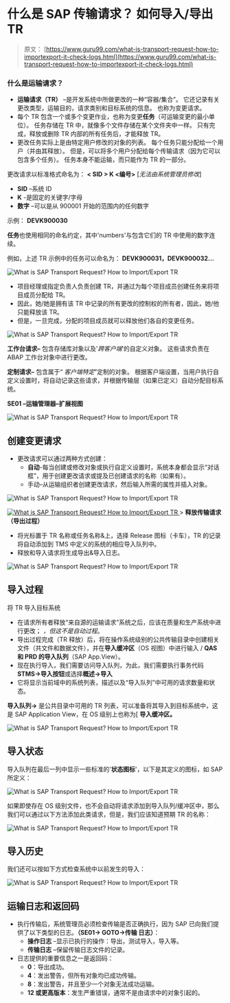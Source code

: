 # 什么是 SAP 传输请求？ 如何导入/导出 TR

> 原文： [https://www.guru99.com/what-is-transport-request-how-to-importexport-it-check-logs.html](https://www.guru99.com/what-is-transport-request-how-to-importexport-it-check-logs.html)

### 什么是运输请求？

*   **运输请求（TR）** –是开发系统中所做更改的一种“容器/集合”。 它还记录有关更改类型，运输目的，请求类别和目标系统的信息。 也称为变更请求。
*   每个 TR 包含一个或多个变更作业，也称为变更**任务**（可运输变更的最小单位）。 任务存储在 TR 中，就像多个文件存储在某个文件夹中一样。 只有完成，释放或删除 TR 内部的所有任务后，才能释放 TR。
*   更改任务实际上是由特定用户修改的对象的列表。 每个任务只能分配给一个用户（并由其释放）。 但是，可以将多个用户分配给每个传输请求（因为它可以包含多个任务）。 任务本身不能运输，而只能作为 TR 的一部分。

更改请求以标准格式命名为： **< SID > K <编号>** [*无法由系统管理员修改*]

*   **SID** –系统 ID
*   **K** -是固定的关键字/字母
*   **数字** –可以是从 900001 开始的范围内的任何数字

示例： **DEVK900030**

**任务**也使用相同的命名约定，其中'numbers'与包含它们的 TR 中使用的数字连续。

例如，上述 TR 示例中的任务可以命名为： **DEVK900031，DEVK900032…**

![What is SAP Transport Request? How to Import/Export TR](img/f8317a9f336eb6f3e6b79c38cc05b99a.png "What is Transport Request? How to Import/Export it & check logs?") 

*   项目经理或指定负责人负责创建 TR，并通过为每个项目成员创建任务来将项目成员分配给 TR。
*   因此，她/她是拥有该 TR 中记录的所有更改的控制权的所有者，因此，她/他只能释放该 TR。
*   但是，一旦完成，分配的项目成员就可以释放他们各自的变更任务。

![What is SAP Transport Request? How to Import/Export TR](img/dc77d51e49763655f31195b8cbcb4de1.png "What is Transport Request? How to Import/Export it & check logs?") 

**工作台请求–** 包含存储库对象以及'*跨客户端*'的自定义对象。 这些请求负责在 ABAP 工作台对象中进行更改。

**定制请求–** 包含属于“ *客户端特定*”定制的对象。 根据客户端设置，当用户执行自定义设置时，将自动记录这些请求，并根据传输层（如果已定义）自动分配目标系统。

**SE01 –运输管理器–扩展视图**

![What is SAP Transport Request? How to Import/Export TR](img/5e1532ac287336e0b7efee0e0ffcd7ba.png "What is Transport Request? How to Import/Export it & check logs?") 

## 创建变更请求

*   更改请求可以通过两种方式创建：
    *   **自动**-每当创建或修改对象或执行自定义设置时，系统本身都会显示“对话框”，用于创建更改请求或提及已创建请求的名称（如果有）。
    *   手动–从运输组织者创建更改请求，然后输入所需的属性并插入对象。

![What is SAP Transport Request? How to Import/Export TR](img/1c1117cc89360a4dae4425b2077f9513.png "What is Transport Request? How to Import/Export it & check logs?") 

[![What is SAP Transport Request? How to Import/Export TR](img/18c9c83a603fe99aad29274d675889fc.png "What is Transport Request? How to Import/Export it & check logs?") ](/images/sap/2013/05/050813_0640_TransportMa22.png) >
**释放传输请求（导出过程）**

*   将光标置于 TR 名称或任务名称&上，选择 Release 图标（卡车），TR 的记录将自动添加到 TMS 中定义的系统的相应导入队列中。
*   释放和导入请求将生成导出&导入日志。

![What is SAP Transport Request? How to Import/Export TR](img/07d696c2cd849a500dc6636abaa413d2.png "What is Transport Request? How to Import/Export it & check logs?") 

## 导入过程

将 TR 导入目标系统

*   在请求所有者释放“来自源的运输请求”系统之后，应该在质量和生产系统中进行更改； *，但这不是自动过程*。
*   导出过程完成（TR 释放）后，将在操作系统级别的公共传输目录中创建相关文件（共文件和数据文件），并在**导入缓冲区**（OS 视图）中进行输入 / **QAS 和 PRD 的导入队列**（SAP App.View）。
*   现在执行导入，我们需要访问导入队列，为此，我们需要执行事务代码 **STMS->导入按钮**或选择**概述->导入**
*   它将显示当前域中的系统列表，描述以及“导入队列”中可用的请求数量和状态。

**导入队列->** 是公共目录中可用的 TR 列表，可以准备将​​其导入到目标系统中，这是 SAP Application View，在 OS 级别上也称为[ **导入缓冲区。**

![What is SAP Transport Request? How to Import/Export TR](img/6f87413265c33a71bcb1293f83a7e543.png "What is Transport Request? How to Import/Export it & check logs?") 

## 导入状态

导入队列在最后一列中显示一些标准的'**状态图标**'，以下是其定义的图标，如 SAP 所定义：

![What is SAP Transport Request? How to Import/Export TR](img/b0ec84e26aa16ff958c92fb8ec3da001.png "What is Transport Request? How to Import/Export it & check logs?")

如果即使存在 OS 级别文件，也不会自动将请求添加到导入队列/缓冲区中，那么我们可以通过以下方法添加此类请求，但是，我们应该知道预期 TR 的名称：

![What is SAP Transport Request? How to Import/Export TR](img/188faeca8f4190befe9e74f9028034b6.png "What is Transport Request? How to Import/Export it & check logs?") 

## 导入历史

我们还可以按如下方式检查系统中以前发生的导入：

![What is SAP Transport Request? How to Import/Export TR](img/3a6f5d2c17e5287f015008b732f84d53.png "What is Transport Request? How to Import/Export it & check logs?") 

## 运输日志和返回码

*   执行传输后，系统管理员必须检查传输是否正确执行，因为 SAP 已向我们提供了以下类型的日志。**（SE01-> GOTO->传输 日志）**：
    *   **操作日志** –显示已执行的操作：导出，测试导入，导入等。
    *   **传输日志** –保留传输日志文件的记录。
*   日志提供的重要信息之一是返回码：
    *   **0**：导出成功。
    *   **4**：发出警告，但所有对象均已成功传输。
    *   **8**：发出警告，并且至少一个对象无法成功运输。
    *   **12 或更高版本**：发生严重错误，通常不是由请求中的对象引起的。